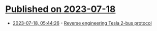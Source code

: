 # [Published on 2023-07-18](index.md)

* [2023-07-18, 05:44:26](https://lobste.rs/s/r9s1gl/reverse_engineering_tesla_2_bus_protocol) - [Reverse engineering Tesla 2-bus protocol](https://blog.danman.eu/reverse-engineering-tesla-2-bus-protocol/)

